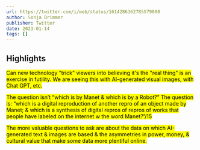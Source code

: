 ```yaml
---
url: https://twitter.com/i/web/status/1614286362785579008
author: 𝕊onja Drimmer
publisher: Twitter
date: 2023-01-14
tags: []
---
```


## Highlights
<mark>Can new technology "trick" viewers into believing it's the "real thing" is an exercise in futility. We are seeing this with AI-generated visual images, with Chat GPT, etc.</mark>

<mark>The question isn’t “which is by Manet & which is by a Robot?” The question is: “which is a digital reproduction of another repro of an object made by Manet; & which is a synthesis of digital repros of repros of works that people have labeled on the internet w the word Manet?”/15</mark>

<mark>The more valuable questions to ask are about the data on which AI-generated text & images are based & the asymmetries in power, money, & cultural value that make some data more plentiful online.</mark>

